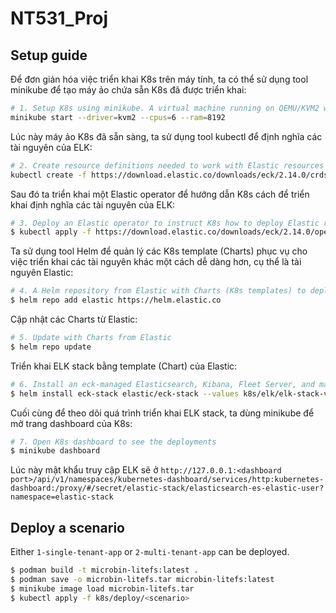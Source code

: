 # NT531_Proj

## Setup guide

Để đơn giản hóa việc triển khai K8s trên máy tính, ta có thể sử dụng tool minikube để tạo máy ảo chứa sẵn K8s đã được triển khai:

```bash
# 1. Setup K8s using minikube. A virtual machine running on QEMU/KVM2 will be created.
minikube start --driver=kvm2 --cpus=6 --ram=8192
```

Lúc này máy ảo K8s đã sẵn sàng, ta sử dụng tool kubectl để định nghĩa các tài nguyên của ELK:

```bash
# 2. Create resource definitions needed to work with Elastic resources
kubectl create -f https://download.elastic.co/downloads/eck/2.14.0/crds.yaml
```

Sau đó ta triển khai một Elastic operator để hướng dẫn K8s cách để triển khai định nghĩa các tài nguyên của ELK:

```bash
# 3. Deploy an Elastic operator to instruct K8s how to deploy Elastic resources
$ kubectl apply -f https://download.elastic.co/downloads/eck/2.14.0/operator.yaml
```

Ta sử dụng tool Helm để quản lý các K8s template (Charts) phục vụ cho việc triển khai các tài nguyên khác một cách dễ dàng hơn, cụ thể là tài nguyên Elastic:

```bash
# 4. A Helm repository from Elastic with Charts (K8s templates) to deploy Elastic resources
$ helm repo add elastic https://helm.elastic.co
```

Cập nhật các Charts từ Elastic:

```bash
# 5. Update with Charts from Elastic
$ helm repo update
```

Triển khai ELK stack bằng template (Chart) của Elastic:

```bash
# 6. Install an eck-managed Elasticsearch, Kibana, Fleet Server, and managed Elastic Agents using custom values.
$ helm install eck-stack elastic/eck-stack --values k8s/elk/elk-stack-values.yaml -n elastic-stack --create-namespace
```

Cuối cùng để theo dõi quá trình triển khai ELK stack, ta dùng minikube để mở trang dashboard của K8s:

```bash
# 7. Open K8s dashboard to see the deployments
$ minikube dashboard
```

Lúc này mật khẩu truy cập ELK sẽ ở `http://127.0.0.1:<dashboard port>/api/v1/namespaces/kubernetes-dashboard/services/http:kubernetes-dashboard:/proxy/#/secret/elastic-stack/elasticsearch-es-elastic-user?namespace=elastic-stack`

## Deploy a scenario

Either `1-single-tenant-app` or `2-multi-tenant-app` can be deployed.

```bash
$ podman build -t microbin-litefs:latest .
$ podman save -o microbin-litefs.tar microbin-litefs:latest
$ minikube image load microbin-litefs.tar
$ kubectl apply -f k8s/deploy/<scenario>
```
